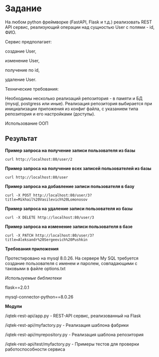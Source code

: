 # Задание
На любом python фреймворке (FastAPI, Flask и т.д.) реализовать REST API сервис, реализующий операции над сущностью User с полями - id, ФИО.

Сервис предполагает:


создание User, 


изменение User, 


получение по id,


удаление User.


Технические требования:

Необходимы несколько реализаций репозитория - в памяти и БД (mysql, postgress или иные). Реализация репозитория выбирается при инициализации приложения из конфиг файла, с указанием типа репозитория и его настройками (доступы).


Использование ООП

## Результат

**Пример запроса на получение записи пользователя из базы**
```
curl http://localhost:80/user/2
```

**Пример запроса на получение всех записей пользователей из базы**
```
curl http://localhost:80/user
```

**Пример запроса на добавление записи пользователя в базу**
```
curl -X POST http://localhost:80/user/3?title=Mikhail%20Vasilevich%20Lomonosov
```

**Пример запроса на удаление записи пользователя из базы**
```
curl -X DELETE http://localhost:80/user/3
```

**Пример запроса на изменение записи пользователя в базе**
```
curl -X PATCH http://localhost:80/user/3?title=Aleksandr%20Sergeevich%20Pushkin
```


**Требования приложения**

Протестировано на mysql 8.0.26. На сервере My SQL требуется создание пользователя с именем и паролем, совпадающими с таковыми в файле options.txt 

*Используемые библиотеки*

flask==2.0.1

mysql-connector-python==8.0.26

**Модули**

/iqtek-rest-api/app.py - REST-API сервис, реализованный на Flask

/iqtek-rest-api/myfactory.py - Реализация шаблона фабрики

/iqtek-rest-api/myrepository.py - Реализация шаблона репозитория

/iqtek-rest-api/test/myfactory.py - Примеры тестов для проверки работоспособности сервиса
